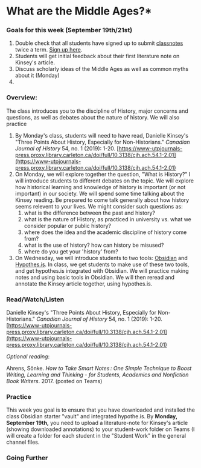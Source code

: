 # What are the Middle Ages?\*

### Goals for this week (September 19th/21st)

1. Double check that all students have signed up to submit [classnotes](../course-info/syllabus/coursework/reflections/2.-obsidian-notes/classnotes.md) twice a term. [Sign up here](https://docs.google.com/spreadsheets/d/1sCloWfNgj3t\_YD8-vx2toFdw4BbTuWXFHJr2mHYP5zc/edit?usp=sharing).
2. Students will get initial feedback about their first literature note on Kinsey's article.&#x20;
3. Discuss scholarly ideas of the Middle Ages as well as common myths about it (Monday)
4.

### Overview:

The class introduces you to the discipline of History, major concerns and questions, as well as debates about the nature of history. We will also practice&#x20;

1. By Monday's class, students will need to have read, Danielle Kinsey's "Three Points About History, Especially for Non-Historians." _Canadian Journal of History_ 54, no. 1 (2019): 1-20. [https://www-utpjournals-press.proxy.library.carleton.ca/doi/full/10.3138/cjh.ach.54.1-2.01](https://www-utpjournals-press.proxy.library.carleton.ca/doi/full/10.3138/cjh.ach.54.1-2.01)
2. On Monday, we will explore together the question, "What is History?" I will introduce students to different debates on the topic. We will explore how historical learning and knowledge of history is important (or not important) in our society. We will spend some time talking about the Kinsey reading. Be prepared to come talk generally about how history seems relevent to your lives. We might consider such questions as:
   1. what is the difference between the past and history?
   2. what is the nature of History, as practiced in university vs. what we consider popular or public history?
   3. where does the idea and the academic discipline of history come from?
   4. what is the use of history? how can history be misused?
   5. where do you get your 'history' from?
3. On Wednesday, we will introduce students to two tools: [Obsidian](../course-info/digital-tools/obsidian/) and [Hypothes.is](../course-info/digital-tools/hypothes.is/). In class, we get students to make use of these two tools, and get hypothes.is integrated with Obsidian. We will practice making notes and using basic tools in Obsidian. We will then reread and annotate the Kinsey article together, using hypothes.is.&#x20;

### Read/Watch/Listen

Danielle Kinsey's "Three Points About History, Especially for Non-Historians." _Canadian Journal of History_ 54, no. 1 (2019): 1-20. [https://www-utpjournals-press.proxy.library.carleton.ca/doi/full/10.3138/cjh.ach.54.1-2.01](https://www-utpjournals-press.proxy.library.carleton.ca/doi/full/10.3138/cjh.ach.54.1-2.01)

_Optional reading_:&#x20;

Ahrens, Sönke. _How to Take Smart Notes : One Simple Technique to Boost Writing, Learning and Thinking - for Students, Academics and Nonfiction Book Writers_. 2017. (posted on Teams)

### Practice

This week you goal is to ensure that you have downloaded and installed the class Obsidian starter "vault" and integrated hypothe.is. By **Monday, September 19th,** you need to upload a literature-note for Kinsey's article (showing downloaded annotations) to your student-work folder on Teams (I will create a folder for each student in the "Student Work" in the general channel files.&#x20;

### Going Further

